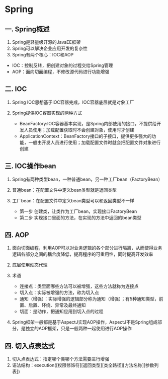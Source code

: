 # Spring

## 一. Spring概述
1. Spring是轻量级开源的JavaEE框架
2. Spring可以解决企业应用开发的复杂性
3. Spring有两个核心：IOC和AOP

  + IOC：控制反转，把创建对象的过程交给Spring管理
  + AOP：面向切面编程，不修改源代码进行功能增强

## 二. IOC

1. Spring IOC思想基于IOC容器完成，IOC容器底层就是对象工厂
2. Spring提供IOC容器实现的两种方式

    + BeanFactory:IOC容器基本实现，是Spring内部使用的接口，不提供给开发人员使用；加载配置获取时不会创建对象，使用时才创建
    + ApplicationContext：BeanFactory接口的子接口，提供更多强大的功能，一般由开发人员进行使用；加载配置文件时就会把配置文件对象进行创建

## 三. IOC操作bean

1. Spring有两种类型bean，一种普通bean，另一种工厂bean（FactoryBean）
2. 普通bean：在配置文件中定义bean类型就是返回类型
3. 工厂bean：在配置文件中定义bean类型可以和返回类型不一样

   + 第一步 创建类，让类作为工厂bean，实现接口FactoryBean
   + 第二步 实现接口里面的方法，在实现的方法中返回的bean类型

## 四. AOP

1. 面向切面编程，利用AOP可以对业务逻辑的各个部分进行隔离，从而使得业务逻辑各部分之间的耦合度降低，提高程序的可重用性，同时提高开发效率
2. 底层使用动态代理
3. 术语

   + 连接点：类里面哪些方法可以被增强，这些方法就称为连接点
   + 切入点：实际被增强的方法，称为切入点
   + 通知（增强）：实际增强的逻辑部分称为通知（增强）；有5种通知类型，前置、后置、环绕、异常及最终通知
   + 切面：是动作，把通知应用到切入点的过程

4. Spring框架一般都是基于AspectJ实现AOP操作，AspectJ不是Spring组成部分，是独立的AOP框架，只是一般两种一起使用进行AOP操作

## 四. 切入点表达式

1. 切入点表达式：指定哪个类哪个方法需要进行增强
2. 语法结构：execution([权限修饰符][返回类型][类全路径][方法名称][参数列表])